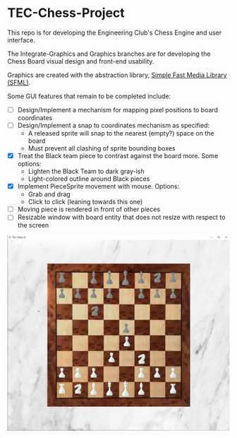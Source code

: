 # TEC-Chess-Project
 
This repo is for developing the Engineering Club's Chess Engine and user interface.

The Integrate-Graphics and Graphics branches are for developing the Chess Board visual design and front-end usability.

Graphics are created with the abstraction library, [Simple Fast Media Library (SFML)](https://www.sfml-dev.org/index.php).

Some GUI features that remain to be completed include:

- [ ] Design/Implement a mechanism for mapping pixel positions to board coordinates
- [ ] Design/Implement a snap to coordinates mechanism as specified:
	* A released sprite will snap to the nearest (empty?) space on the board
	* Must prevent all clashing of sprite bounding boxes
- [x] Treat the Black team piece to contrast against the board more. Some options:
	* Lighten the Black Team to dark gray-ish
	* Light-colored outline around Black pieces
- [x] Implement PieceSprite movement with mouse. Options:
	* Grab and drag
	* Click to click (leaning towards this one)
- [ ] Moving piece is rendered in front of other pieces
- [ ] Resizable window with board entity that does not resize with respect to the screen

![Chess Board UI Screenshot](Project_Info/TEC_Chess_UI_ScreenShot_Grey.png)

	